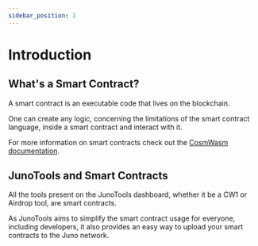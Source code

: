 ```yaml
---
sidebar_position: 1
---
```


# Introduction

## What's a Smart Contract?

A smart contract is an executable code that lives on the blockchain. 

One can create any logic, concerning the limitations of the smart contract language, inside a smart contract and interact with it. 

For more information on smart contracts check out the [CosmWasm documentation](https://docs.cosmwasm.com/).

## JunoTools and Smart Contracts

All the tools present on the JunoTools dashboard, whether it be a CW1 or Airdrop tool, are smart contracts. 

As JunoTools aims to simplify the smart contract usage for everyone, including developers, it also provides an easy way to upload your smart contracts to the Juno network.